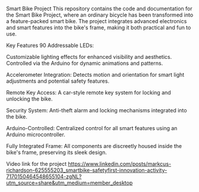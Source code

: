 Smart Bike Project 
This repository contains the code and documentation for the Smart Bike Project, 
where an ordinary bicycle has been transformed into a feature-packed smart bike. 
The project integrates advanced electronics and smart features into the bike's frame, making it both practical and fun to use.


Key Features
90 Addressable LEDs:

Customizable lighting effects for enhanced visibility and aesthetics.
Controlled via the Arduino for dynamic animations and patterns.

Accelerometer Integration:
Detects motion and orientation for smart light adjustments and potential safety features.

Remote Key Access:
A car-style remote key system for locking and unlocking the bike.

Security System:
Anti-theft alarm and locking mechanisms integrated into the bike.

Arduino-Controlled:
Centralized control for all smart features using an Arduino microcontroller.

Fully Integrated Frame:
All components are discreetly housed inside the bike's frame, preserving its sleek design.

Video link for the project
https://www.linkedin.com/posts/markcus-richardson-625555203_smartbike-safetyfirst-innovation-activity-7170150464548655104-zgNL?utm_source=share&utm_medium=member_desktop
